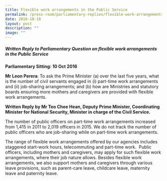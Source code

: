 ```yaml
---
title: Flexible work arrangements in the Public Service
permalink: /press-room/parliamentary-replies/flexible-work-arrangements-in-the-public-service/
date: 2016-10-10
layout: post
description: ""
image: ""
---
```

##### Written Reply to Parliamentary Question on flexible work arrangements in the Public Service

**Parliamentary Sitting: 10 Oct 2016**  
  
**Mr Leon Perera**: To ask the Prime Minister (a) over the last five years, what is the number of civil servants engaged in (i) part-time work arrangements and (ii) job-sharing arrangements; and (b) how are Ministries and statutory boards ensuring more mothers and caregivers are provided with flexible work arrangements.   
  
**Written Reply by Mr Teo Chee Hean, Deputy Prime Minister, Coordinating Minister for National Security, Minister in charge of the Civil Service.**  
  
The number of public officers on part-time work arrangements increased from 1,415 in 2011 to 2,019 officers in 2015. We do not track the number of public officers who are job-sharing while on part-time work arrangements.  
  
The range of flexible work arrangements offered by our agencies includes staggered start-work hours, telecommuting and part-time work.  Public officers, including mothers and caregivers, may apply for such flexible work arrangements, where their job nature allows. Besides flexible work arrangements, we also support mothers and caregivers through various leave provisions, such as parent-care leave, childcare leave, maternity leave and paternity leave.
